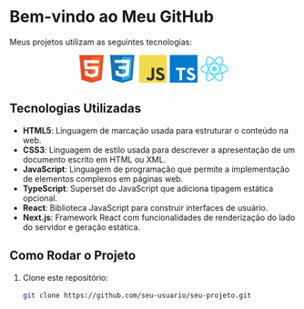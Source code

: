 # Bem-vindo ao Meu GitHub

Meus projetos utilizam as seguintes tecnologias:

<p align="center">
  <img src="https://raw.githubusercontent.com/devicons/devicon/master/icons/html5/html5-original.svg" alt="HTML5" width="50" height="50"/>
  <img src="https://raw.githubusercontent.com/devicons/devicon/master/icons/css3/css3-original.svg" alt="CSS3" width="50" height="50"/>
  <img src="https://raw.githubusercontent.com/devicons/devicon/master/icons/javascript/javascript-original.svg" alt="JavaScript" width="50" height="50"/>
  <img src="https://raw.githubusercontent.com/devicons/devicon/master/icons/typescript/typescript-original.svg" alt="TypeScript" width="50" height="50"/>
  <img src="https://raw.githubusercontent.com/devicons/devicon/master/icons/react/react-original.svg" alt="React" width="50" height="50"/>
</p>

## Tecnologias Utilizadas

- **HTML5**: Linguagem de marcação usada para estruturar o conteúdo na web.
- **CSS3**: Linguagem de estilo usada para descrever a apresentação de um documento escrito em HTML ou XML.
- **JavaScript**: Linguagem de programação que permite a implementação de elementos complexos em páginas web.
- **TypeScript**: Superset do JavaScript que adiciona tipagem estática opcional.
- **React**: Biblioteca JavaScript para construir interfaces de usuário.
- **Next.js**: Framework React com funcionalidades de renderização do lado do servidor e geração estática.

## Como Rodar o Projeto

1. Clone este repositório:
   ```sh
   git clone https://github.com/seu-usuario/seu-projeto.git
